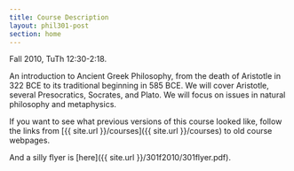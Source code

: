 ```yaml
---
title: Course Description
layout: phil301-post
section: home
---
```


Fall 2010, TuTh 12:30-2:18.

An introduction to Ancient Greek Philosophy, from the death of Aristotle in 322 BCE to its traditional beginning in 585 BCE. We will cover Aristotle, several Presocratics, Socrates, and Plato. We will focus on issues in natural philosophy and metaphysics.

If you want to see what previous versions of this course looked like, 
follow the links from 
[{{ site.url }}/courses]({{ site.url }}/courses) 
to old course webpages.

And a silly flyer is [here]({{ site.url }}/301f2010/301flyer.pdf).